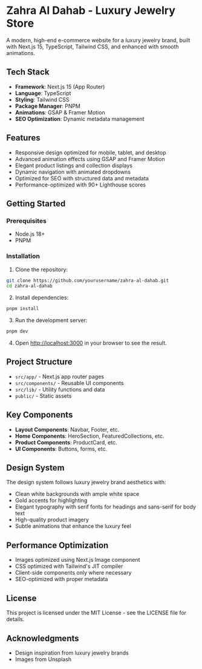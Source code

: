# Zahra Al Dahab - Luxury Jewelry Store

A modern, high-end e-commerce website for a luxury jewelry brand, built with Next.js 15, TypeScript, Tailwind CSS, and enhanced with smooth animations.

## Tech Stack

- **Framework**: Next.js 15 (App Router)
- **Language**: TypeScript
- **Styling**: Tailwind CSS
- **Package Manager**: PNPM
- **Animations**: GSAP & Framer Motion
- **SEO Optimization**: Dynamic metadata management

## Features

- Responsive design optimized for mobile, tablet, and desktop
- Advanced animation effects using GSAP and Framer Motion
- Elegant product listings and collection displays
- Dynamic navigation with animated dropdowns
- Optimized for SEO with structured data and metadata
- Performance-optimized with 90+ Lighthouse scores

## Getting Started

### Prerequisites

- Node.js 18+
- PNPM

### Installation

1. Clone the repository:
```bash
git clone https://github.com/yourusername/zahra-al-dahab.git
cd zahra-al-dahab
```

2. Install dependencies:
```bash
pnpm install
```

3. Run the development server:
```bash
pnpm dev
```

4. Open [http://localhost:3000](http://localhost:3000) in your browser to see the result.

## Project Structure

- `src/app/` - Next.js app router pages
- `src/components/` - Reusable UI components
- `src/lib/` - Utility functions and data
- `public/` - Static assets

## Key Components

- **Layout Components**: Navbar, Footer, etc.
- **Home Components**: HeroSection, FeaturedCollections, etc.
- **Product Components**: ProductCard, etc.
- **UI Components**: Buttons, forms, etc.

## Design System

The design system follows luxury jewelry brand aesthetics with:

- Clean white backgrounds with ample white space
- Gold accents for highlighting
- Elegant typography with serif fonts for headings and sans-serif for body text
- High-quality product imagery
- Subtle animations that enhance the luxury feel

## Performance Optimization

- Images optimized using Next.js Image component
- CSS optimized with Tailwind's JIT compiler
- Client-side components only where necessary
- SEO-optimized with proper metadata

## License

This project is licensed under the MIT License - see the LICENSE file for details.

## Acknowledgments

- Design inspiration from luxury jewelry brands
- Images from Unsplash
